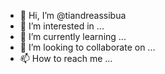 - 👋 Hi, I’m @tiandreassibua
- 👀 I’m interested in ...
- 🌱 I’m currently learning ...
- 💞️ I’m looking to collaborate on ...
- 📫 How to reach me ...

<!---
tiandreassibua/tiandreassibua is a ✨ special ✨ repository because its `README.md` (this file) appears on your GitHub profile.
You can click the Preview link to take a look at your changes.
--->
